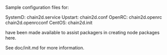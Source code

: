 Sample configuration files for:

SystemD: chain2d.service
Upstart: chain2d.conf
OpenRC:  chain2d.openrc
         chain2d.openrcconf
CentOS:  chain2d.init

have been made available to assist packagers in creating node packages here.

See doc/init.md for more information.
